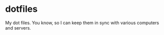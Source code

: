 dotfiles
========

My dot files. You know, so I can keep them in sync with various computers and servers.
